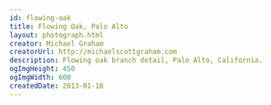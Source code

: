 ```yaml
---
id: flowing-oak
title: Flowing Oak, Palo Alto
layout: photograph.html
creator: Michael Graham
creatorUrl: http://michaelscottgraham.com
description: Flowing oak branch detail, Palo Alto, California.
ogImgHeight: 450
ogImgWidth: 600
createdDate: 2013-01-16
---
```


